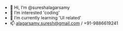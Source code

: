 - 👋 Hi, I’m @sureshalagarsamy
- 👀 I’m interested 'coding'
- 🌱 I’m currently learning 'UI related'
- 📫 alagarsamy.suresh@gmail.com / +91-9886619241

<!---
sureshalagarsamy/sureshalagarsamy is a ✨ special ✨ repository because its `README.md` (this file) appears on your GitHub profile.
You can click the Preview link to take a look at your changes.
--->
